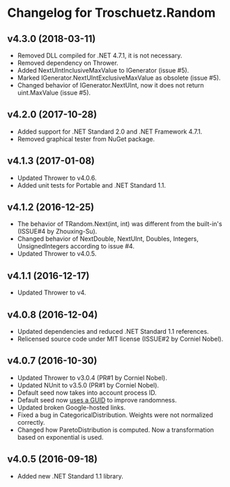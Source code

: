 # Changelog for Troschuetz.Random #

## v4.3.0 (2018-03-11)

* Removed DLL compiled for .NET 4.7.1, it is not necessary.
* Removed dependency on Thrower.
* Added NextUIntInclusiveMaxValue to IGenerator (issue #5).
* Marked IGenerator.NextUIntExclusiveMaxValue as obsolete (issue #5).
* Changed behavior of IGenerator.NextUInt, now it does not return uint.MaxValue (issue #5).

## v4.2.0 (2017-10-28)

* Added support for .NET Standard 2.0 and .NET Framework 4.7.1.
* Removed graphical tester from NuGet package.

## v4.1.3 (2017-01-08)

* Updated Thrower to v4.0.6.
* Added unit tests for Portable and .NET Standard 1.1.

## v4.1.2 (2016-12-25)

* The behavior of TRandom.Next(int, int) was different from the built-in's (ISSUE#4 by Zhouxing-Su).
* Changed behavior of NextDouble, NextUInt, Doubles, Integers, UnsignedIntegers according to issue #4.
* Updated Thrower to v4.0.5.

## v4.1.1 (2016-12-17)

* Updated Thrower to v4.

## v4.0.8 (2016-12-04)

* Updated dependencies and reduced .NET Standard 1.1 references.
* Relicensed source code under MIT license (ISSUE#2 by Corniel Nobel).

## v4.0.7 (2016-10-30)

* Updated Thrower to v3.0.4 (PR#1 by Corniel Nobel).
* Updated NUnit to v3.5.0 (PR#1 by Corniel Nobel).
* Default seed now takes into account process ID.
* Default seed now [uses a GUID](http://stackoverflow.com/a/18267477/1880086) to improve randomness.
* Updated broken Google-hosted links.
* Fixed a bug in CategoricalDistribution. Weights were not normalized correctly.
* Changed how ParetoDistribution is computed. Now a transformation based on exponential is used.

## v4.0.5 (2016-09-18)

* Added new .NET Standard 1.1 library.
